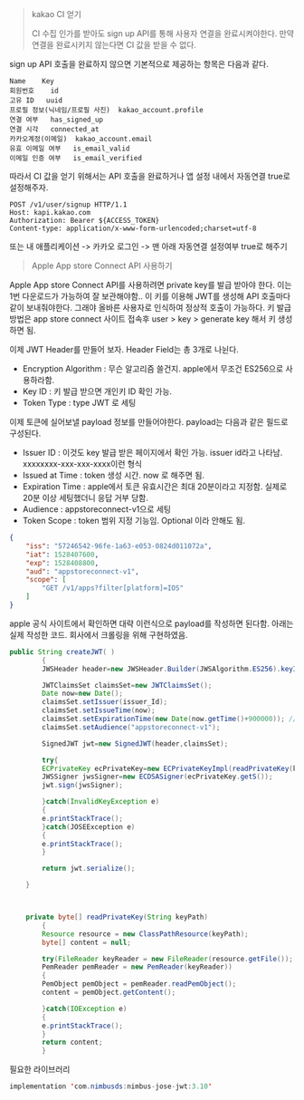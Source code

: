 > kakao CI 얻기
> 
> CI 수집 인가를 받아도 sign up API를 통해 사용자 연결을 완료시켜야한다.
> 만약 연결을 완료시키지 않는다면 CI 값을 받을 수 없다.

sign up API 호출을 완료하지 않으면 기본적으로 제공하는 항목은 다음과 같다.

```shell
Name	Key
회원번호	id
고유 ID	uuid
프로필 정보(닉네임/프로필 사진)	kakao_account.profile
연결 여부	has_signed_up
연결 시각	connected_at
카카오계정(이메일)	kakao_account.email
유효 이메일 여부	is_email_valid
이메일 인증 여부	is_email_verified
```
따라서 CI 값을 얻기 위해서는 API 호출을 완료하거나 앱 설정 내에서 자동연결 true로 설정해주자.

```shell
POST /v1/user/signup HTTP/1.1
Host: kapi.kakao.com
Authorization: Bearer ${ACCESS_TOKEN}
Content-type: application/x-www-form-urlencoded;charset=utf-8
```

또는 내 애플리케이션 -> 카카오 로그인 -> 맨 아래 자동연결 설정여부 true로 해주기



>Apple App store Connect API 사용하기

Apple App store Connect API를 사용하려면 private key를 발급 받아야 한다.
이는 1번 다운로드가 가능하여 잘 보관해야함..
이 키를 이용해 JWT를 생성해 API 호출마다 같이 보내줘야한다. 그래야
올바른 사용자로 인식하여 정상적 호출이 가능하다.
키 발급 방법은 app store connect 사이트 접속후
user > key > generate key 해서 키 생성하면 됨.

이제 JWT Header를 만들어 보자.
Header Field는 총 3개로 나뉜다. 
- Encryption Algorithm : 무슨 알고리즘 쓸건지. apple에서 무조건 ES256으로 사용하라함.
- Key ID : 키 발급 받으면 개인키 ID 확인 가능.
- Token Type : type JWT 로 세팅

이제 토큰에 실어보낼 payload 정보를 만들어야한다.
payload는 다음과 같은 필드로 구성된다.
- Issuer ID : 이것도 key 발급 받은 페이지에서 확인 가능. issuer id라고 나타남. xxxxxxxx-xxx-xxx-xxxx이런 형식
- Issued at Time : token 생성 시간. now 로 해주면 됨.
- Expiration Time : apple에서 토큰 유효시간은 최대 20분이라고 지정함. 실제로 20분 이상 세팅했더니 응답 거부 당함.
- Audience : appstoreconnect-v1으로 세팅
- Token Scope : token 범위 지정 기능임. Optional 이라 안해도 됨.

```json
{
    "iss": "57246542-96fe-1a63-e053-0824d011072a",
    "iat": 1528407600,
    "exp": 1528408800,
    "aud": "appstoreconnect-v1",
    "scope": [
        "GET /v1/apps?filter[platform]=IOS"
    ]
}
```
apple 공식 사이트에서 확인하면 대략 이런식으로 payload를 작성하면 된다함.
아래는 실제 작성한 코드. 회사에서 크롤링을 위해 구현하였음.

```java
public String createJWT( )
        {
        JWSHeader header=new JWSHeader.Builder(JWSAlgorithm.ES256).keyID(keyId).type(JOSEObjectType.JWT).build();

        JWTClaimsSet claimsSet=new JWTClaimsSet();
        Date now=new Date();
        claimsSet.setIssuer(issuer_Id);
        claimsSet.setIssueTime(now);
        claimsSet.setExpirationTime(new Date(now.getTime()+900000)); // exp 15 minutes
        claimsSet.setAudience("appstoreconnect-v1");

        SignedJWT jwt=new SignedJWT(header,claimsSet);

        try{
        ECPrivateKey ecPrivateKey=new ECPrivateKeyImpl(readPrivateKey(keyPath));
        JWSSigner jwsSigner=new ECDSASigner(ecPrivateKey.getS());
        jwt.sign(jwsSigner);

        }catch(InvalidKeyException e)
        {
        e.printStackTrace();
        }catch(JOSEException e)
        {
        e.printStackTrace();
        }

        return jwt.serialize();

    }



    private byte[] readPrivateKey(String keyPath)
        {
        Resource resource = new ClassPathResource(keyPath);
        byte[] content = null;

        try(FileReader keyReader = new FileReader(resource.getFile());
        PemReader pemReader = new PemReader(keyReader))
        {
        PemObject pemObject = pemReader.readPemObject();
        content = pemObject.getContent();

        }catch(IOException e)
        {
        e.printStackTrace();
        }
        return content;
        }

```

필요한 라이브러리

```java
implementation 'com.nimbusds:nimbus-jose-jwt:3.10'
```

